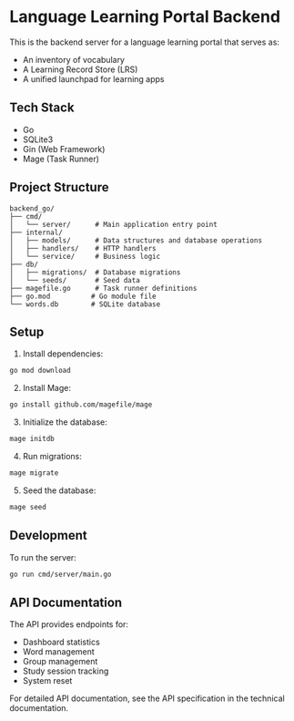 # Language Learning Portal Backend

This is the backend server for a language learning portal that serves as:
- An inventory of vocabulary
- A Learning Record Store (LRS)
- A unified launchpad for learning apps

## Tech Stack

- Go
- SQLite3
- Gin (Web Framework)
- Mage (Task Runner)

## Project Structure

```
backend_go/
├── cmd/
│   └── server/      # Main application entry point
├── internal/
│   ├── models/      # Data structures and database operations
│   ├── handlers/    # HTTP handlers
│   └── service/     # Business logic
├── db/
│   ├── migrations/  # Database migrations
│   └── seeds/       # Seed data
├── magefile.go      # Task runner definitions
├── go.mod          # Go module file
└── words.db        # SQLite database
```

## Setup

1. Install dependencies:
```bash
go mod download
```

2. Install Mage:
```bash
go install github.com/magefile/mage
```

3. Initialize the database:
```bash
mage initdb
```

4. Run migrations:
```bash
mage migrate
```

5. Seed the database:
```bash
mage seed
```

## Development

To run the server:
```bash
go run cmd/server/main.go
```

## API Documentation

The API provides endpoints for:
- Dashboard statistics
- Word management
- Group management
- Study session tracking
- System reset

For detailed API documentation, see the API specification in the technical documentation.
